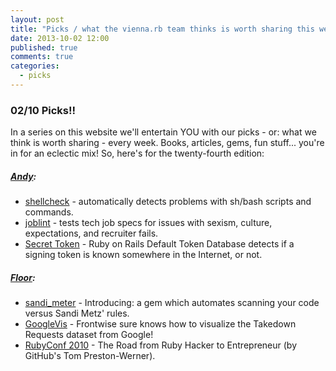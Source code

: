 ```yaml
---
layout: post
title: "Picks / what the vienna.rb team thinks is worth sharing this week"
date: 2013-10-02 12:00
published: true
comments: true
categories:
  - picks
---
```


### 02/10 Picks!!

In a series on this website we'll entertain YOU with our picks - or: what we think is worth sharing - every week.
Books, articles, gems, fun stuff... you're in for an eclectic mix! So, here's for the twenty-fourth edition:

##### [Andy][1]:
  - [shellcheck][2] - automatically detects problems with sh/bash scripts and commands. 
  - [joblint][3] - tests tech job specs for issues with sexism, culture, expectations, and recruiter fails.
  - [Secret Token][4] - Ruby on Rails Default Token Database detects if a signing token is known somewhere in the Internet, or not.
  
##### [Floor][5]:
  - [sandi_meter][6] - Introducing: a gem which automates scanning your code versus Sandi Metz' rules.
  - [GoogleVis][7] - Frontwise sure knows how to visualize the Takedown Requests dataset from Google!
  - [RubyConf 2010][8] - The Road from Ruby Hacker to Entrepreneur (by GitHub's Tom Preston-Werner).
  

[1]: http://www.twitter.com/pxlpnk
[2]: http://www.shellcheck.net/
[3]: https://github.com/rowanmanning/joblint
[4]: http://www.phenoelit.org/blog/archives/2013/09/24/ruby_on_rails_default_token_database/index.html
[5]: http://www.twitter.com/floordrees
[6]: http://gistflow.com/posts/901-sandi_meter-tool-for-checking-sandi-metz-rules
[7]: http://googlevis.frontwise.com/#3|2012|1|
[8]: http://www.confreaks.com/videos/432-rubyconf2010-the-road-from-ruby-hacker-to-entrepreneur